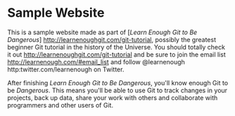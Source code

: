 # Sample Website

This is a sample website made as part of [*Learn Enough Git to Be Dangerous*] http://learnenoughgit.com/git-tutorial, possibly the greatest beginner Git tutorial in the history of the Universe. You should totally check it out http://learnenoughgit.com/git-tutorial and be sure to join the email list http://learnenough.com/#email_list and follow @learnenough http:twitter.com/learnenough on Twitter.

After finishing *Learn Enough Git to Be Dangerous*, you'll know enough Git to be *Dangerous*. This means you'll be able to use Git to track changes in your projects, back up data, share your work with others and collaborate with programmers and other users of Git.
